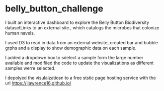 # belly_button_challenge

I built an interactive dashboard to explore the Belly Button Biodiversity datasetLinks to an external site., which catalogs the microbes that colonize human navels.

I used D3 to read in data from an external website, created bar and bubble grphs and a display to show demographic data on each sample. 

I added a dropdown box to sdelect a sample form the large number available and modifiied the code to update the visualizations as different samples werre selected.

I depolyed the visulaizatiosn to a free ststic page hosting service with the url https://jlawrence16.github.io/
